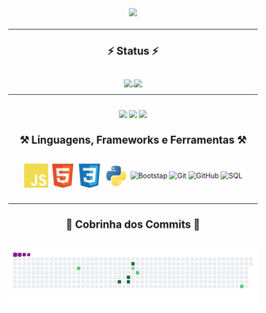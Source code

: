 
<h1 align="center">
    <img src="https://readme-typing-svg.herokuapp.com/?font=Righteous&size=35&center=true&vCenter=true&width=500&height=70&duration=4000&lines=Hi+There!+👋;+I'm+João+Victor!;" />
</h1>

<hr/>

<h2 align="center">⚡ Status ⚡</h2>
<br/>
<div align="center">
  <a href="https://github-readme-stats.vercel.app/api?username=joaoxvictorms&locale=pt-br&hide_border=true&theme=transparent&show_icons=true$">
    <img height=200 align="center" src="https://github-readme-stats.vercel.app/api?username=joaoxvictorms&locale=pt-br&hide_border=true&theme=transparent&show_icons=true$"/>
  </a>
  <a href="https://github-readme-stats.vercel.app/api/top-langs/?username=joaoxvictorms&layout=compact&theme=transparent&hide_border=true&locale=pt-br">
    <img height=200 align="center" src="https://github-readme-stats.vercel.app/api/top-langs/?username=joaoxvictorms&layout=compact&theme=transparent&hide_border=true&locale=pt-br" />
  </a>
</div>

<hr/>

<div align="center"><br>
  <a href="https://www.instagram.com/jvictor.mont/" target="_blank"><img src="https://img.shields.io/badge/-Instagram-%23E4405F?style=for-the-badge&logo=instagram&logoColor=white" target="_blank"></a>
  <a href = "mailto:joao.victorms2004@gmail.com"><img src="https://img.shields.io/badge/-Gmail-%23333?style=for-the-badge&logo=gmail&logoColor=white" target="_blank"></a>
  <a href="https://www.linkedin.com/in/joaovictormont/" target="_blank"><img src="https://img.shields.io/badge/-LinkedIn-%230077B5?style=for-the-badge&logo=linkedin&logoColor=white" target="_blank"></a> 
</div>
  
<h2 align="center">⚒️ Linguagens, Frameworks e Ferramentas ⚒️</h2>
<br/>
<div align="center">
    <img align="center" alt="Js" height="50" width="50" src="https://raw.githubusercontent.com/devicons/devicon/master/icons/javascript/javascript-plain.svg">
    <img align="center" alt="HTML" height="50" width="50" src="https://raw.githubusercontent.com/devicons/devicon/master/icons/html5/html5-original.svg">
    <img align="center" alt="CSS" height="50" width="50" src="https://raw.githubusercontent.com/devicons/devicon/master/icons/css3/css3-original.svg">
    <img align="center" alt="Python" height="50" width="50" src="https://raw.githubusercontent.com/devicons/devicon/master/icons/python/python-original.svg">
    <img align="center" alt="Bootstap" height="50" width="50" src="https://cdn.jsdelivr.net/gh/devicons/devicon@latest/icons/bootstrap/bootstrap-original.svg"/>
    <img align="center" alt="Git" height="50" width="50" src="https://cdn.jsdelivr.net/gh/devicons/devicon@latest/icons/git/git-plain-wordmark.svg" />
    <img align="center" alt="GitHub" height="50" width="50" src="https://cdn.jsdelivr.net/gh/devicons/devicon@latest/icons/github/github-original-wordmark.svg"" />
    <img align="center" alt="SQL" height="50" width="50" src="https://cdn.jsdelivr.net/gh/devicons/devicon@latest/icons/mysql/mysql-original-wordmark.svg" />
</div>
<br/>

<hr/>

<div align="center">
  <h2>🐍 Cobrinha dos Commits 🐍</h2>
  <br>
  <img alt="snake eating my contributions" src="https://github.com/joaoxvictorms/joaoxvictorms/blob/output/github-contribution-grid-snake.gif"/>
  <br/><br/><br/>
</div>
